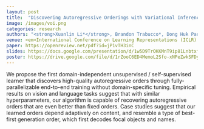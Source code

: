 ```yaml
---
layout: post
title:  "Discovering Autoregressive Orderings with Variational Inference"
image: /images/voi.png
categories: research
authors: "<strong>Xuanlin Li*</strong>, Brandon Trabucco*, Dong Huk Park, Yang Gao, Michael Luo, Sheng Shen, Trevor Darrell"
venue: <em>International Conference on Learning Representations (ICLR) 2021</em>
paper: https://openreview.net/pdf?id=jP1vTH3inC
slides: https://docs.google.com/presentation/d/1w5D9TrOKKMnT9ip81LnbtxfW-4UHIVc5sOd2W4phGiw/edit?usp=sharing
poster: https://drive.google.com/file/d/1rZooC6ED4MemoL2Sfo-xNPeZwkSFDyR8/view?usp=sharing
---
```

We propose the first domain-independent unsupervised / self-supervised learner that discovers high-quality autoregressive orders through fully-parallelizable end-to-end training without domain-specific tuning. Empirical results on vision and language tasks suggest that with similar hyperparameters, our algorithm is capable of recovering autoregressive orders that are even better than fixed orders. Case studies suggest that our learned orders depend adaptively on content, and resemble a type of best-first generation order, which first decodes focal objects and names.
